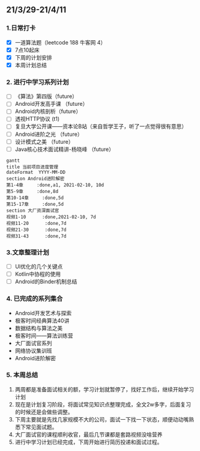 ##  21/3/29-21/4/11

### 1.日常打卡

- [x] 一道算法题（leetcode 188 牛客网 4） 
- [x] 7点10起床
- [x] 下周的计划安排
- [x] 本周计划总结

### 2. 进行中学习系列计划

- [ ] 《算法》第四版（future）
- [ ] Android开发高手课 （future）
- [ ] Android内核剖析（future）
- [ ] 透视HTTP协议 (t1)
- [ ] 复旦大学公开课——资本论B站（来自哲学王子，听了一点觉得很有意思）
- [ ] Android进阶之光 （future）
- [ ] 设计模式之美 （future）
- [ ] Java核心技术面试精讲-杨晓峰 （future）

```mermaid
gantt
title 当前项目进度管理
dateFormat  YYYY-MM-DD
section Android进阶解密
第1-4章     :done,a1, 2021-02-10, 10d
第5-9章     :done,8d
第10-14章     :done,5d
第15-17章     :done,5d
section 大厂资深面试官
视频1-10      :done,2021-02-10, 7d
视频11-20      :done,7d
视频21-30      :done,7d
视频31-43      :done,7d
```

### 3.文章整理计划

- [ ] UI优化的几个关键点
- [ ] Kotlin中协程的使用
- [ ] Android的Binder机制总结

### 4. 已完成的系列集合

- Android开发艺术与探索
- 极客时间经典算法40讲
- 数据结构与算法之美
- 极客时间——算法训练营
- 大厂面试官系列
- 网络协议集训班
- Android进阶解密

### 5. 本周总结

1. 两周都是准备面试相关的额，学习计划就暂停了，找好工作后，继续开始学习计划
2. 现在是计划复习阶段，将面试常见知识点整理完成，全文2w多字，后面复习的时候还是会做些调整。
3. 下周主要就是先找几家规模不大的公司，面试一下找一下状态，顺便动动嘴熟悉下常见面试题。
4. 大厂面试官的课程顺利收官，最后几节课都是套路视频没啥营养
5. 进行中学习计划已经完成，下周开始进行简历投递和面试过程。

